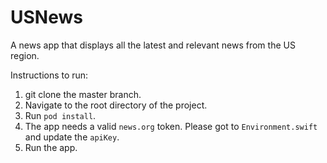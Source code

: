 # USNews
A news app that displays all the latest and relevant news from the US region. 

Instructions to run:
  1. git clone the master branch.
  2. Navigate to the root directory of the project.
  3. Run `pod install`.
  4. The app needs a valid `news.org` token. Please got to `Environment.swift` and update the `apiKey`.
  5. Run the app.
  
